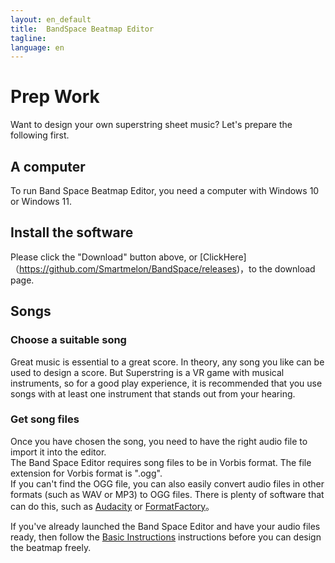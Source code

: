```yaml
---
layout: en_default
title:  BandSpace Beatmap Editor
tagline:
language: en
---
```

# Prep Work 
Want to design your own superstring sheet music? Let's prepare the following first.

## **A computer**
To run Band Space Beatmap Editor, you need a computer with Windows 10 or Windows 11.

## **Install the software**
Please click the "Download" button above, or [ClickHere]（https://github.com/Smartmelon/BandSpace/releases)，to the download page.

## **Songs**
### Choose a suitable song
Great music is essential to a great score. In theory, any song you like can be used to design a score. But Superstring is a VR game with musical instruments, so for a good play experience, it is recommended that you use songs with at least one instrument that stands out from your hearing.  

### Get song files
Once you have chosen the song, you need to have the right audio file to import it into the editor.  
The Band Space Editor requires song files to be in Vorbis format. The file extension for Vorbis format is ".ogg".  
If you can't find the OGG file, you can also easily convert audio files in other formats (such as WAV or MP3) to OGG files. There is plenty of software that can do this, such as [Audacity](https://www.audacityteam.org/) or [FormatFactory](http://www.pcgeshi.com/index.html)。

If you've already launched the Band Space Editor and have your audio files ready, then follow the [Basic Instructions](using-mapping) instructions before you can design the beatmap freely.